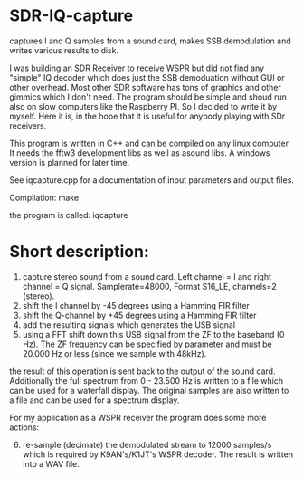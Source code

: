 # SDR-IQ-capture
captures I and Q samples from a sound card, makes SSB demodulation and writes various results to disk. 

I was building an SDR Receiver to receive WSPR but did not find any "simple" IQ decoder which does just the SSB demoduation without GUI or other overhead. Most other SDR software has tons of graphics and other gimmics which I don't need. The program should be simple and shoud run also on slow computers like the Raspberry PI.
So I decided to write it by myself. Here it is, in the hope that it is useful for anybody playing with SDr receivers.

This program is written in C++ and can be compiled on any linux computer. 
It needs the fftw3 development libs as well as asound libs.
A windows version is planned for later time.

See iqcapture.cpp for a documentation of input parameters and output files.

Compilation:  make

the program is called:  iqcapture

Short description:
==================

1. capture stereo sound from a sound card. Left channel = I and right channel = Q signal. Samplerate=48000, Format S16_LE, channels=2 (stereo).
2. shift the I channel by -45 degrees using a Hamming FIR filter
3. shift the Q-channel by +45 degrees using a Hamming FIR filter
4. add the resulting signals which generates the USB signal
5. using a FFT shift down this USB signal from the ZF to the baseband (0 Hz). The ZF frequency can be specified by parameter and must be 20.000 Hz or less (since we sample with 48kHz).

the result of this operation is sent back to the output of the sound card.
Additionally the full spectrum from 0 - 23.500 Hz is written to a file which can be used for a waterfall display.
The original samples are also written to a file and can be used for a spectrum display.

For my application as a WSPR receiver the program does some more actions:

6. re-sample (decimate) the demodulated stream to 12000 samples/s which is required by K9AN's/K1JT's WSPR decoder. The result is written into a WAV file.


